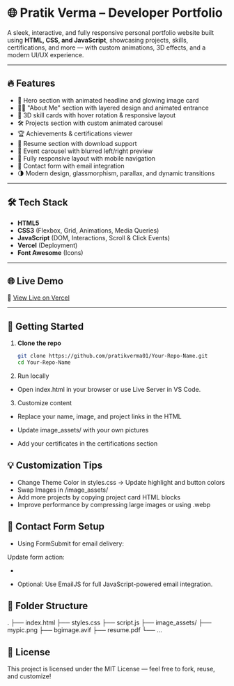 # 🌐 Pratik Verma – Developer Portfolio

A sleek, interactive, and fully responsive personal portfolio website built using **HTML, CSS, and JavaScript**, showcasing projects, skills, certifications, and more — with custom animations, 3D effects, and a modern UI/UX experience.

---

## 🔥 Features

- 🎯 Hero section with animated headline and glowing image card
- 🧑‍💻 "About Me" section with layered design and animated entrance
- 🚀 3D skill cards with hover rotation & responsive layout
- 🛠 Projects section with custom animated carousel
- 🏆 Achievements & certifications viewer
- 📜 Resume section with download support
- 📸 Event carousel with blurred left/right preview
- 📱 Fully responsive layout with mobile navigation
- 💌 Contact form with email integration
- 🌗 Modern design, glassmorphism, parallax, and dynamic transitions

---

## 🛠️ Tech Stack

- **HTML5**
- **CSS3** (Flexbox, Grid, Animations, Media Queries)
- **JavaScript** (DOM, Interactions, Scroll & Click Events)
- **Vercel** (Deployment)
- **Font Awesome** (Icons)

---

## 🌐 Live Demo

🔗 [View Live on Vercel](https://pratikportfolio-tau.vercel.app)

---

## 🚀 Getting Started

1. **Clone the repo**
   ```bash
   git clone https://github.com/pratikverma01/Your-Repo-Name.git
   cd Your-Repo-Name
2. Run locally

- Open index.html in your browser or use Live Server in VS Code.

3. Customize content

- Replace your name, image, and project links in the HTML

- Update image_assets/ with your own pictures

- Add your certificates in the certifications section

## 💡 Customization Tips
- Change Theme Color in styles.css → Update highlight and button colors
- Swap Images in /image_assets/
- Add more projects by copying project card HTML blocks
- Improve performance by compressing large images or using .webp

## 📨 Contact Form Setup
- Using FormSubmit for email delivery:

Update form action:
- <form action="https://formsubmit.co/your-email@gmail.com" method="POST">
- Optional: Use EmailJS for full JavaScript-powered email integration.

## 🧩 Folder Structure
.
├── index.html
├── styles.css
├── script.js
├── image_assets/
   ├── mypic.png
   ├── bgimage.avif
   ├── resume.pdf
   └── ...

## 📄 License
This project is licensed under the MIT License — feel free to fork, reuse, and customize!
